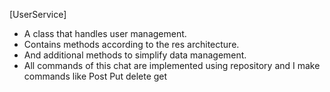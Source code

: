 [UserService]

* A class that handles user management.
* Contains methods according to the res architecture.
* And additional methods to simplify data management.
* All commands of this chat are implemented using
  repository and I make commands like Post Put delete get
